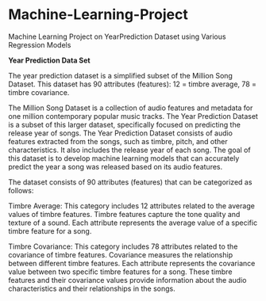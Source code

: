 # Machine-Learning-Project
Machine Learning Project on YearPrediction Dataset using Various Regression Models

**Year Prediction Data Set**

The year prediction dataset is a simplified subset of the Million Song Dataset. 
This dataset has 90 attributes (features): 
12 = timbre average, 78 = timbre covariance. 

The Million Song Dataset is a collection of audio features and metadata for one million contemporary popular music tracks. The Year Prediction Dataset is a subset of this larger dataset, specifically focused on predicting the release year of songs.
The Year Prediction Dataset consists of audio features extracted from the songs, such as timbre, pitch, and other characteristics. It also includes the release year of each song. The goal of this dataset is to develop machine learning models that can accurately predict the year a song was released based on its audio features.
 
The dataset consists of 90 attributes (features) that can be categorized as follows:

Timbre Average: This category includes 12 attributes related to the average values of timbre features. Timbre features capture the tone quality and texture of a sound. Each attribute represents the average value of a specific timbre feature for a song.

Timbre Covariance: This category includes 78 attributes related to the covariance of timbre features. Covariance measures the relationship between different timbre features. Each attribute represents the covariance value between two specific timbre features for a song.
These timbre features and their covariance values provide information about the audio characteristics and their relationships in the songs.
